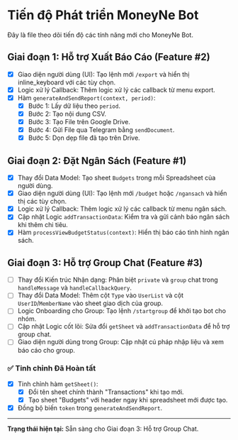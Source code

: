 # Tiến độ Phát triển MoneyNe Bot

Đây là file theo dõi tiến độ các tính năng mới cho MoneyNe Bot.

## Giai đoạn 1: Hỗ trợ Xuất Báo Cáo (Feature #2)
- [x] Giao diện người dùng (UI): Tạo lệnh mới `/export` và hiển thị inline_keyboard với các tùy chọn.
- [x] Logic xử lý Callback: Thêm logic xử lý các callback từ menu export.
- [x] Hàm `generateAndSendReport(context, period)`:
    - [x] Bước 1: Lấy dữ liệu theo `period`.
    - [x] Bước 2: Tạo nội dung CSV.
    - [x] Bước 3: Tạo File trên Google Drive.
    - [x] Bước 4: Gửi File qua Telegram bằng `sendDocument`.
    - [x] Bước 5: Dọn dẹp file đã tạo trên Drive.

## Giai đoạn 2: Đặt Ngân Sách (Feature #1)
- [x] Thay đổi Data Model: Tạo sheet `Budgets` trong mỗi Spreadsheet của người dùng.
- [x] Giao diện người dùng (UI): Tạo lệnh mới `/budget` hoặc `/ngansach` và hiển thị các tùy chọn.
- [x] Logic xử lý Callback: Thêm logic xử lý các callback từ menu ngân sách.
- [x] Cập nhật Logic `addTransactionData`: Kiểm tra và gửi cảnh báo ngân sách khi thêm chi tiêu.
- [x] Hàm `processViewBudgetStatus(context)`: Hiển thị báo cáo tình hình ngân sách.

## Giai đoạn 3: Hỗ trợ Group Chat (Feature #3)
- [ ] Thay đổi Kiến trúc Nhận dạng: Phân biệt `private` và `group` chat trong `handleMessage` và `handleCallbackQuery`.
- [ ] Thay đổi Data Model: Thêm cột `Type` vào `UserList` và cột `UserID`/`MemberName` vào sheet giao dịch của group.
- [ ] Logic Onboarding cho Group: Tạo lệnh `/startgroup` để khởi tạo bot cho nhóm.
- [ ] Cập nhật Logic cốt lõi: Sửa đổi `getSheet` và `addTransactionData` để hỗ trợ group chat.
- [ ] Giao diện người dùng trong Group: Cập nhật cú pháp nhập liệu và xem báo cáo cho group.

### ✅ Tinh chỉnh Đã Hoàn tất
- [x] Tinh chỉnh hàm `getSheet()`:
    - [x] Đổi tên sheet chính thành "Transactions" khi tạo mới.
    - [x] Tạo sheet "Budgets" với header ngay khi spreadsheet mới được tạo.
- [x] Đồng bộ biến `token` trong `generateAndSendReport`.

---
**Trạng thái hiện tại:** Sẵn sàng cho Giai đoạn 3: Hỗ trợ Group Chat.

